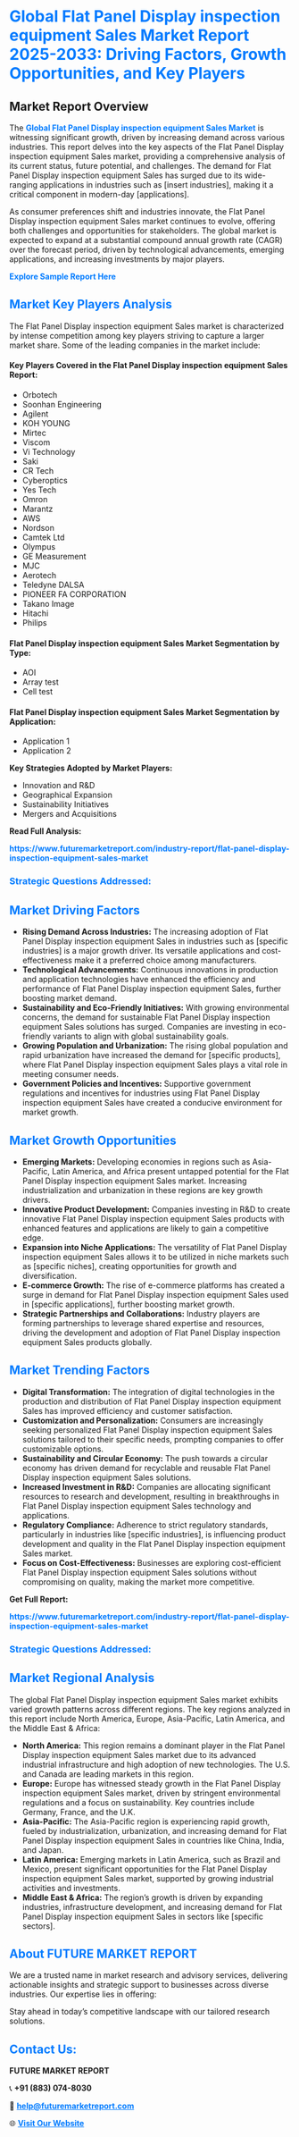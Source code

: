 <h1 style="color: #007BFF;">Global Flat Panel Display inspection equipment Sales Market Report 2025-2033: Driving Factors, Growth Opportunities, and Key Players</h1>

<section id="overview">
<h2>Market Report Overview</h2>
<p>The <a href="https://www.futuremarketreport.com/industry-report/flat-panel-display-inspection-equipment-sales-market" style="color: #007BFF; text-decoration: none;"><strong>Global Flat Panel Display inspection equipment Sales Market</strong></a> is witnessing significant growth, driven by increasing demand across various industries. This report delves into the key aspects of the Flat Panel Display inspection equipment Sales market, providing a comprehensive analysis of its current status, future potential, and challenges. The demand for Flat Panel Display inspection equipment Sales has surged due to its wide-ranging applications in industries such as [insert industries], making it a critical component in modern-day [applications].</p>
<p>As consumer preferences shift and industries innovate, the Flat Panel Display inspection equipment Sales market continues to evolve, offering both challenges and opportunities for stakeholders. The global market is expected to expand at a substantial compound annual growth rate (CAGR) over the forecast period, driven by technological advancements, emerging applications, and increasing investments by major players.</p>
</section>

<section id="overview">
<p><a href="https://www.futuremarketreport.com/request-sample/reportId=109053" style="color: #007BFF; text-decoration: none;"><strong>Explore Sample Report Here</strong></a></p>
</section>

<section id="key-players">
<h2 style="color: #007BFF;">Market Key Players Analysis</h2>
<p>The Flat Panel Display inspection equipment Sales market is characterized by intense competition among key players striving to capture a larger market share. Some of the leading companies in the market include:</p>
<h4>Key Players Covered in the Flat Panel Display inspection equipment Sales Report:</h4>
<ul><li>Orbotech</li><li>Soonhan Engineering</li><li>Agilent</li><li>KOH YOUNG</li><li>Mirtec</li><li>Viscom</li><li>Vi Technology</li><li>Saki</li><li>CR Tech</li><li>Cyberoptics</li><li>Yes Tech</li><li>Omron</li><li>Marantz</li><li>AWS</li><li>Nordson</li><li>Camtek Ltd</li><li>Olympus</li><li>GE Measurement</li><li>MJC</li><li>Aerotech</li><li>Teledyne DALSA</li><li>PIONEER FA CORPORATION</li><li>Takano Image</li><li>Hitachi</li><li>Philips</li></ul>
<h4>Flat Panel Display inspection equipment Sales Market Segmentation by Type:</h4>
<ul><li>AOI</li><li>Array test</li><li>Cell test</li></ul>

<h4>Flat Panel Display inspection equipment Sales Market Segmentation by Application:</h4>
<ul><li>Application 1</li><li>Application 2</li></ul>
<p><strong>Key Strategies Adopted by Market Players:</strong></p>
<ul>
<li>Innovation and R&D</li>
<li>Geographical Expansion</li>
<li>Sustainability Initiatives</li>
<li>Mergers and Acquisitions</li>
</ul>
</section>

<section>
<p><strong>Read Full Analysis: </strong></p><a href="https://www.futuremarketreport.com/industry-report/flat-panel-display-inspection-equipment-sales-market" style="color: #007BFF; text-decoration: none;"><strong>https://www.futuremarketreport.com/industry-report/flat-panel-display-inspection-equipment-sales-market</strong></a>
<h3 style="color: #007BFF;">Strategic Questions Addressed:</h3>
</section>

<section id="driving-factors">
<h2 style="color: #007BFF;">Market Driving Factors</h2>
<ul>
<li><strong>Rising Demand Across Industries:</strong> The increasing adoption of Flat Panel Display inspection equipment Sales in industries such as [specific industries] is a major growth driver. Its versatile applications and cost-effectiveness make it a preferred choice among manufacturers.</li>
<li><strong>Technological Advancements:</strong> Continuous innovations in production and application technologies have enhanced the efficiency and performance of Flat Panel Display inspection equipment Sales, further boosting market demand.</li>
<li><strong>Sustainability and Eco-Friendly Initiatives:</strong> With growing environmental concerns, the demand for sustainable Flat Panel Display inspection equipment Sales solutions has surged. Companies are investing in eco-friendly variants to align with global sustainability goals.</li>
<li><strong>Growing Population and Urbanization:</strong> The rising global population and rapid urbanization have increased the demand for [specific products], where Flat Panel Display inspection equipment Sales plays a vital role in meeting consumer needs.</li>
<li><strong>Government Policies and Incentives:</strong> Supportive government regulations and incentives for industries using Flat Panel Display inspection equipment Sales have created a conducive environment for market growth.</li>
</ul>
</section>

<section id="growth-opportunities">
<h2 style="color: #007BFF;">Market Growth Opportunities</h2>
<ul>
<li><strong>Emerging Markets:</strong> Developing economies in regions such as Asia-Pacific, Latin America, and Africa present untapped potential for the Flat Panel Display inspection equipment Sales market. Increasing industrialization and urbanization in these regions are key growth drivers.</li>
<li><strong>Innovative Product Development:</strong> Companies investing in R&D to create innovative Flat Panel Display inspection equipment Sales products with enhanced features and applications are likely to gain a competitive edge.</li>
<li><strong>Expansion into Niche Applications:</strong> The versatility of Flat Panel Display inspection equipment Sales allows it to be utilized in niche markets such as [specific niches], creating opportunities for growth and diversification.</li>
<li><strong>E-commerce Growth:</strong> The rise of e-commerce platforms has created a surge in demand for Flat Panel Display inspection equipment Sales used in [specific applications], further boosting market growth.</li>
<li><strong>Strategic Partnerships and Collaborations:</strong> Industry players are forming partnerships to leverage shared expertise and resources, driving the development and adoption of Flat Panel Display inspection equipment Sales products globally.</li>
</ul>
</section>

<section id="trending-factors">
<h2 style="color: #007BFF;">Market Trending Factors</h2>
<ul>
<li><strong>Digital Transformation:</strong> The integration of digital technologies in the production and distribution of Flat Panel Display inspection equipment Sales has improved efficiency and customer satisfaction.</li>
<li><strong>Customization and Personalization:</strong> Consumers are increasingly seeking personalized Flat Panel Display inspection equipment Sales solutions tailored to their specific needs, prompting companies to offer customizable options.</li>
<li><strong>Sustainability and Circular Economy:</strong> The push towards a circular economy has driven demand for recyclable and reusable Flat Panel Display inspection equipment Sales solutions.</li>
<li><strong>Increased Investment in R&D:</strong> Companies are allocating significant resources to research and development, resulting in breakthroughs in Flat Panel Display inspection equipment Sales technology and applications.</li>
<li><strong>Regulatory Compliance:</strong> Adherence to strict regulatory standards, particularly in industries like [specific industries], is influencing product development and quality in the Flat Panel Display inspection equipment Sales market.</li>
<li><strong>Focus on Cost-Effectiveness:</strong> Businesses are exploring cost-efficient Flat Panel Display inspection equipment Sales solutions without compromising on quality, making the market more competitive.</li>
</ul>
</section>

<section>
<p><strong>Get Full Report: </strong></p><a href="https://www.futuremarketreport.com/industry-report/flat-panel-display-inspection-equipment-sales-market" style="color: #007BFF; text-decoration: none;"><strong>https://www.futuremarketreport.com/industry-report/flat-panel-display-inspection-equipment-sales-market</strong></a>
<h3 style="color: #007BFF;">Strategic Questions Addressed:</h3>
</section>


<section id="regional-analysis">
<h2 style="color: #007BFF;">Market Regional Analysis</h2>
<p>The global Flat Panel Display inspection equipment Sales market exhibits varied growth patterns across different regions. The key regions analyzed in this report include North America, Europe, Asia-Pacific, Latin America, and the Middle East & Africa:</p>
<ul>
<li><strong>North America:</strong> This region remains a dominant player in the Flat Panel Display inspection equipment Sales market due to its advanced industrial infrastructure and high adoption of new technologies. The U.S. and Canada are leading markets in this region.</li>
<li><strong>Europe:</strong> Europe has witnessed steady growth in the Flat Panel Display inspection equipment Sales market, driven by stringent environmental regulations and a focus on sustainability. Key countries include Germany, France, and the U.K.</li>
<li><strong>Asia-Pacific:</strong> The Asia-Pacific region is experiencing rapid growth, fueled by industrialization, urbanization, and increasing demand for Flat Panel Display inspection equipment Sales in countries like China, India, and Japan.</li>
<li><strong>Latin America:</strong> Emerging markets in Latin America, such as Brazil and Mexico, present significant opportunities for the Flat Panel Display inspection equipment Sales market, supported by growing industrial activities and investments.</li>
<li><strong>Middle East & Africa:</strong> The region’s growth is driven by expanding industries, infrastructure development, and increasing demand for Flat Panel Display inspection equipment Sales in sectors like [specific sectors].</li>
</ul>
</section>

<footer>
<h2 style="color: #007BFF;">About FUTURE MARKET REPORT</h2>
<p>We are a trusted name in market research and advisory services, delivering actionable insights and strategic support to businesses across diverse industries. Our expertise lies in offering:</p>

<p>Stay ahead in today’s competitive landscape with our tailored research solutions.</p>

<h2 style="color: #007BFF;">Contact Us:</h2>
<p><strong>FUTURE MARKET REPORT</strong></p>
<p>📞 <strong>+91 (883) 074-8030</strong></p>
<p>📧 <strong><a href="mailto:help@futuremarketreport.com" style="color: #007BFF;">help@futuremarketreport.com</a></strong></p>
<p>🌐 <strong><a href="https://www.futuremarketreport.com/" style="color: #007BFF;">Visit Our Website</a></strong></p>
</footer>
